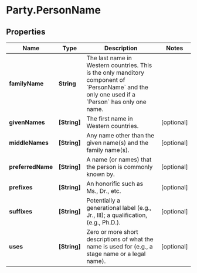 # Party.PersonName

## Properties
Name | Type | Description | Notes
------------ | ------------- | ------------- | -------------
**familyName** | **String** | The last name in Western countries. This is the only manditory component of &#x60;PersonName&#x60; and the only one used if a &#x60;Person&#x60; has only one name. | 
**givenNames** | **[String]** | The first name in Western countries. | [optional] 
**middleNames** | **[String]** | Any name other than the given name(s) and the family name(s). | [optional] 
**preferredName** | **[String]** | A name (or names) that the person is commonly known by. | [optional] 
**prefixes** | **[String]** | An honorific such as Ms., Dr., etc. | [optional] 
**suffixes** | **[String]** | Potentially a generational label (e.g., Jr., III); a qualification, (e.g., Ph.D.). | [optional] 
**uses** | **[String]** | Zero or more short descriptions of what the name is used for (e.g., a stage name or a legal name). | [optional] 


